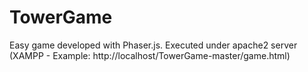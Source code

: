 # TowerGame
Easy game developed with Phaser.js.
Executed under apache2 server (XAMPP - Example: http://localhost/TowerGame-master/game.html)
